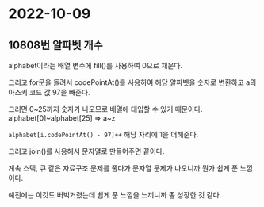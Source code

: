 # 2022-10-09

## 10808번 알파벳 개수

alphabet이라는 배열 변수에 fill()를 사용하여 0으로 채운다.

그리고 for문을 돌려서 codePointAt()를 사용하여 해당 알파벳을 숫자로 변환하고 a의 아스키 코드 값 97을 빼준다.

그러면 0~25까지 숫자가 나오므로 배열에 대입할 수 있기 때문이다. alphabet[0]~alphabet[25] => a~z

`alphabet[i.codePointAt() - 97]++` 해당 자리에 1을 더해준다.

그러고 join()를 사용해서 문자열로 만들어주면 끝이다.

계속 스택, 큐 같은 자료구조 문제를 풀다가 문자열 문제가 나오니까 뭔가 쉽게 푼 느낌이다.

예전에는 이것도 버벅거렸는데 쉽게 푼 느낌을 느끼니까 좀 성장한 것 같다.
